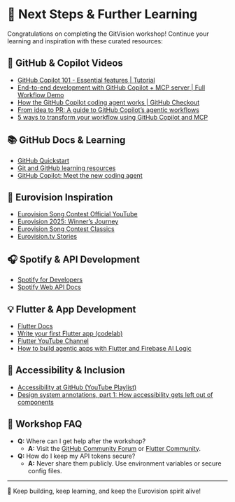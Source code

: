 # 🚀 Next Steps & Further Learning

Congratulations on completing the GitVision workshop! Continue your learning and inspiration with these curated resources:

## 🎥 GitHub & Copilot Videos
- [GitHub Copilot 101 - Essential features | Tutorial](https://www.youtube.com/watch?v=b5xcWdzAB5c)
- [End-to-end development with GitHub Copilot + MCP server | Full Workflow Demo](https://www.youtube.com/watch?v=HN47tveqfQU)
- [How the GitHub Copilot coding agent works | GitHub Checkout](https://www.youtube.com/watch?v=1GVBRhDI5No)
- [From idea to PR: A guide to GitHub Copilot’s agentic workflows](https://github.blog/ai-and-ml/github-copilot/from-idea-to-pr-a-guide-to-github-copilots-agentic-workflows/)
- [5 ways to transform your workflow using GitHub Copilot and MCP](https://github.blog/ai-and-ml/github-copilot/5-ways-to-transform-your-workflow-using-github-copilot-and-mcp/)

## 📚 GitHub Docs & Learning
- [GitHub Quickstart](https://docs.github.com/en/get-started/quickstart)
- [Git and GitHub learning resources](https://docs.github.com/en/get-started/start-your-journey/git-and-github-learning-resources)
- [GitHub Copilot: Meet the new coding agent](https://github.blog/news-insights/product-news/github-copilot-meet-the-new-coding-agent/)

## 🎤 Eurovision Inspiration
- [Eurovision Song Contest Official YouTube](https://www.youtube.com/@EurovisionSongContest)
- [Eurovision 2025: Winner’s Journey](https://www.youtube.com/watch?v=FL5VzENX2yQ)
- [Eurovision Song Contest Classics](https://www.youtube.com/playlist?list=PLmWYEDTNOGUIYW5KTAR3mpvGILUbJgdnX)
- [Eurovision.tv Stories](https://eurovision.tv/stories)

## 🎧 Spotify & API Development
- [Spotify for Developers](https://developer.spotify.com/)
- [Spotify Web API Docs](https://developer.spotify.com/documentation/web-api)

## 💡 Flutter & App Development
- [Flutter Docs](https://docs.flutter.dev/)
- [Write your first Flutter app (codelab)](https://docs.flutter.dev/get-started/codelab)
- [Flutter YouTube Channel](https://www.youtube.com/@flutterdev)
- [How to build agentic apps with Flutter and Firebase AI Logic](https://www.youtube.com/watch?v=xo271p-Fl_4)

## 🦾 Accessibility & Inclusion
- [Accessibility at GitHub (YouTube Playlist)](https://www.youtube.com/playlist?list=PL0lo9MOBetEGvxp03Kh3eIlFvIvfE21KF)
- [Design system annotations, part 1: How accessibility gets left out of components](https://github.blog/engineering/user-experience/design-system-annotations-part-1-how-accessibility-gets-left-out-of-components/)

## 📝 Workshop FAQ
- **Q:** Where can I get help after the workshop?
  - **A:** Visit the [GitHub Community Forum](https://github.community/) or [Flutter Community](https://flutter.dev/community).
- **Q:** How do I keep my API tokens secure?
  - **A:** Never share them publicly. Use environment variables or secure config files.

---

🎉 Keep building, keep learning, and keep the Eurovision spirit alive!
